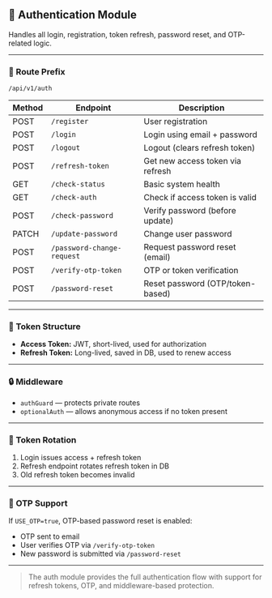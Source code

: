 ## 🔐 Authentication Module

Handles all login, registration, token refresh, password reset, and OTP-related logic.

---

### 📌 Route Prefix

`/api/v1/auth`

| Method | Endpoint                   | Description                      |
| ------ | -------------------------- | -------------------------------- |
| POST   | `/register`                | User registration                |
| POST   | `/login`                   | Login using email + password     |
| POST   | `/logout`                  | Logout (clears refresh token)    |
| POST   | `/refresh-token`           | Get new access token via refresh |
| GET    | `/check-status`            | Basic system health              |
| GET    | `/check-auth`              | Check if access token is valid   |
| POST   | `/check-password`          | Verify password (before update)  |
| PATCH  | `/update-password`         | Change user password             |
| POST   | `/password-change-request` | Request password reset (email)   |
| POST   | `/verify-otp-token`        | OTP or token verification        |
| POST   | `/password-reset`          | Reset password (OTP/token-based) |

---

### 🧠 Token Structure

* **Access Token:** JWT, short-lived, used for authorization
* **Refresh Token:** Long-lived, saved in DB, used to renew access

---

### 🔒 Middleware

* `authGuard` — protects private routes
* `optionalAuth` — allows anonymous access if no token present

---

### 🔁 Token Rotation

1. Login issues access + refresh token
2. Refresh endpoint rotates refresh token in DB
3. Old refresh token becomes invalid

---

### 🔐 OTP Support

If `USE_OTP=true`, OTP-based password reset is enabled:

* OTP sent to email
* User verifies OTP via `/verify-otp-token`
* New password is submitted via `/password-reset`

---

> The auth module provides the full authentication flow with support for refresh tokens, OTP, and middleware-based protection.